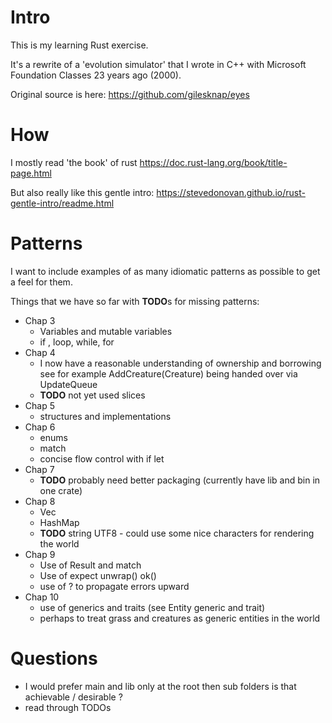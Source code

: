 # Intro

This is my learning Rust exercise.

It's a rewrite of a 'evolution simulator' that I wrote in C++ with Microsoft
Foundation Classes 23 years ago (2000).

Original source is here: https://github.com/gilesknap/eyes

# How

I mostly read 'the book' of rust https://doc.rust-lang.org/book/title-page.html

But also really like this gentle intro:
https://stevedonovan.github.io/rust-gentle-intro/readme.html

# Patterns

I want to include examples of as many idiomatic patterns as possible
to get a feel for them.

Things that we have so far with **TODO**s for missing patterns:

- Chap 3
    - Variables and mutable variables
    - if , loop, while, for
- Chap 4
    - I now have a reasonable understanding of ownership and borrowing see
      for example AddCreature(Creature) being handed over via UpdateQueue
    - **TODO** not yet used slices
- Chap 5
    - structures and implementations
- Chap 6
    - enums
    - match
    - concise flow control with if let
- Chap 7
    - **TODO** probably need better packaging (currently have lib and bin in one crate)
- Chap 8
    - Vec
    - HashMap
    - **TODO** string UTF8 - could use some nice characters for rendering the world
- Chap 9
    - Use of Result and match
    - Use of expect unwrap() ok()
    - use of ? to propagate errors upward
- Chap 10
    - use of generics and traits (see Entity generic and trait)
    - perhaps to treat grass and creatures as generic entities in the world


# Questions
- I would prefer main and lib only at the root then sub folders is that achievable / desirable ?
- read through TODOs
